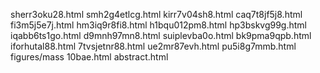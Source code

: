sherr3oku28.html
smh2g4etlcg.html
kirr7v04sh8.html
caq7t8jf5j8.html
fi3m5j5e7j.html
hm3iq9r8fi8.html
h1bqu012pm8.html
hp3bskvg99g.html
iqabb6ts1go.html
d9mnh97mn8.html
suiplevba0o.html
bk9pma9qpb.html
iforhutal88.html
7tvsjetnr88.html
ue2mr87evh.html
pu5i8g7mmb.html
figures/mass
10bae.html
abstract.html